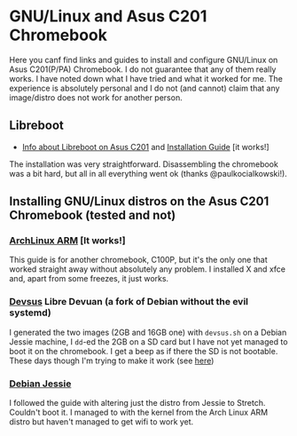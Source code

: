 # GNU/Linux and Asus C201 Chromebook
Here you canf find links and guides to install and configure GNU/Linux on Asus C201(P/PA) Chromebook. I do not guarantee that any of them really works. I have noted down what I have tried and what it worked for me. The experience is absolutely personal and I do not (and cannot) claim that any image/distro does not work for another person.

## Libreboot
* [Info about Libreboot on Asus C201](https://libreboot.org/docs/hardware/c201.html) and [Installation Guide](https://libreboot.org/docs/install/c201.html) [it works!]

The installation was very straightforward. Disassembling the chromebook was a bit hard, but all in all everything went ok (thanks @paulkocialkowski!).

## Installing GNU/Linux distros on the Asus C201 Chromebook (tested and not)

### [ArchLinux ARM](https://archlinuxarm.org/platforms/armv7/rockchip/asus-chromebook-flip-c100p) [It works!]
This guide is for another chromebook, C100P, but it's the only one that worked straight away without absolutely any problem. I installed X and xfce and, apart from some freezes, it just works.

### [Devsus](https://github.com/dimkr/devsus) Libre Devuan (a fork of Debian without the evil systemd)
I generated the two images (2GB and 16GB one) with `devsus.sh` on a Debian Jessie machine, I `dd`-ed the 2GB on a SD card but I have not yet managed to boot it on the chromebook. I get a beep as if there the SD is not bootable. These days though I'm trying to make it work (see [here](https://github.com/dimkr/devsus/issues/3))

### [Debian Jessie](https://wiki.debian.org/InstallingDebianOn/Asus/C201)
I followed the guide with altering just the distro from Jessie to Stretch. Couldn't boot it. I managed to with the kernel from the Arch Linux ARM distro but haven't managed to get wifi to work yet.
